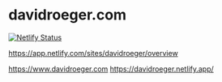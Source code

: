 # davidroeger.com
[![Netlify Status](https://api.netlify.com/api/v1/badges/df2c02a0-471c-4b62-bcb4-7360bcdc8523/deploy-status)](https://app.netlify.com/sites/davidroeger/deploys)

https://app.netlify.com/sites/davidroeger/overview

https://www.davidroeger.com
https://davidroeger.netlify.app/

